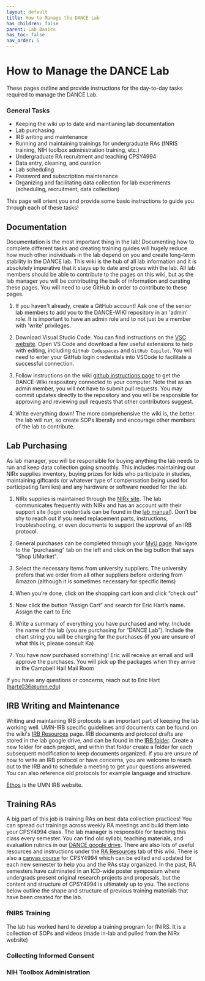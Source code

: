 ```yaml
---
layout: default
title: How to Manage the DANCE Lab
has_children: false
parent: Lab Basics
has_toc: false
nav_order: 5
---
```


# How to Manage the DANCE Lab 

These pages outline and provide instructions for the day-to-day tasks required to manage the DANCE Lab. 

### General Tasks

- Keeping the wiki up to date and maintianing lab documentation
- Lab purchasing 
- IRB writing and maintenance 
- Running and maintaining trainings for undergraduate RAs (fNRIS training, NIH toolbox administration training, etc.)
- Undergraduate RA recruitment and teaching CPSY4994
- Data entry, cleaning, and curation
- Lab scheduling 
- Password  and subscription maintenance
- Organizing and facilitating data collection for lab experiments (scheduling, recruitment, data collection)

This page will orient you and provide some basic instructions to guide you through each of these tasks!

## Documentation

Documentation is the most important thing in the lab! Documenting how to complete different tasks and creating training guides will hugely reduce how much other individuals in the lab depend on you and create long-term stability in the DANCE lab. This wiki is the hub of all lab information and it is absolutely imperative that it stays up to date and grows with the lab. All lab members should be able to contribute to the pages on this wiki, but as the lab manager you will be contributing the bulk of information and curating these pages. You will need to use GitHub in order to contribute to these pages. 

1. If you haven't already, create a GitHub account! Ask one of the senior lab members to add you to the DANCE-WIKI repository in an 'admin' role. It is important to have an admin role and to not just be a member with 'write' privileges.

2. Download Visual Studio Code. You can find instructions on the [VSC website](https://code.visualstudio.com/). Open VS Code and download a few useful extensions to help with editing, including `GitHub Codespaces` and `GitHub Copilot`. You will need to enter your GitHub login credentials into VSCode to facilitate a successful connection.

3. Follow instructions on the wiki [github instructions page](https://dance-lab.github.io/DANCE-Wiki/docs/Lab_Basics/github/) to get the DANCE-Wiki respository connected to your computer. Note that as an admin member, you will not have to submit pull requests. You may commit updates directly to the repository and you will be responsible for approving and reviewing pull requests that other contributors suggest. 

4. Write everything down! The more comprehensive the wiki is, the better the lab will run, so create SOPs liberally and encourage other members of the lab to contribute. 

## Lab Purchasing

As lab manager, you will be responsible for buying anything the lab needs to run and keep data collection going smoothly. This includes maintaining our NIRx supplies inventory, buying prizes for kids who participate in studies, maintaining giftcards (or whatever type of compensation being used for participating families) and any hardware or software needed for the lab. 

1. NIRx supplies is maintained through the [NIRx site](https://nirx.net/). The lab communicates frequently with NIRx and has an account with their support site (login credentials can be found in the [lab manual](https://docs.google.com/document/d/1xI9PL6pvZ1jMR5U3Ry8z02KZRqNvFsKIBbI4vnMuDKY/edit?tab=t.0#heading=h.74tq45l90tk1)). Don't be shy to reach out if you need replacement parts, instructions, troubleshooting, or even documents to support the approval of an IRB protocol. 

2. General purchases can be completed through your [MyU page](https://login.umn.edu/idp/profile/SAML2/Redirect/SSO?execution=e1s2). Navigate to the "purchasing" tab on the left and click on the big button that says "Shop UMarket". 

3. Select the necessary items from university suppliers. The university prefers that we order from all other suppliers before ordering from Amazon (although it is sometimes necessary for specific items)

4. When you’re done, click on the shopping cart icon and click “check out”

5. Now click the button “Assign Cart” and search for Eric Hart’s name. Assign the cart to Eric

6. Write a summary of everything you have purchased and why. Include the name of the lab (you are purchasing for “DANCE Lab”). Include the chart string you will be charging for the purchases (if you are unsure of what this is, please consult Ka)

7. You have now purchased something! Eric will receive an email and will approve the purchases. You will pick up the packages when they arrive in the Campbell Hall Mail Room 

If you have any questions or concerns, reach out to Eric Hart (hartx036@umn.edu)

## IRB Writing and Maintenance

Writing and maintaining IRB protocols is an important part of keeping the lab working well. UMN-IRB specific guidelines and documents can be found on the wiki's [IRB Resources](https://dance-lab.github.io/DANCE-Wiki/docs/Research_Resources/IRB/) page. IRB documents and protocol drafts are stored in the lab google drive, and can be found in the [IRB folder](https://drive.google.com/drive/folders/19pH3p4Us1Sa6EdYonSyicn8ZgV9vc-6R?ths=true). Create a new folder for each project, and within that folder create a folder for each subsequent modification to keep documents organized. If you are unsure of how to write an IRB protocol or have concerns, you are welcome to reach out to the IRB and to schedule a meeting to get your questions answered. You can also reference old protocols for example language and structure.

[Ethos](https://ethos.umn.edu/Ethos/sd/Rooms/DisplayPages/LayoutInitial?Container=com.webridge.entity.Entity[OID[5C3E6DF4AA49DF408616C9B82E714D46]]) is the UMN IRB website. 

## Training RAs

A big part of this job is training RAs on best data collection practices! You can spread out trainings across weekly RA meetings and build them into your CPSY4994 class. The lab manager is responsible for teaching this class every semester. You can find old syllabi, teaching materials, and evaluation rubrics in our [DANCE google drive](https://drive.google.com/drive/folders/18WqHDMRH143UAbpw2R_BTdHHQNxpJO3h?ths=true). There are also lots of useful resources and instructions under the [RA Resources](https://dance-lab.github.io/DANCE-Wiki/docs/undergrad_ras/ra_resources/) tab of this wiki. There is also a [canvas course](https://canvas.umn.edu/courses/502637) for CPSY4994 which can be edited and updated for each new semester to help you and the RAs stay organized. In the past, RA semesters have culminated in an ICD-wide poster symposium where undergrads present original research projects and proposals, but the content and structure of CPSY4994 is ultimately up to you. The sections below outline the shape and structure of previous training materials that have been created for the lab. 

### fNIRS Training

The lab has worked hard to develop a training program for fNIRS. It is a collection of SOPs and videos (made in-lab and pulled from the NIRx website)

### Collecting Informed Consent

### NIH Toolbox Administration

###
